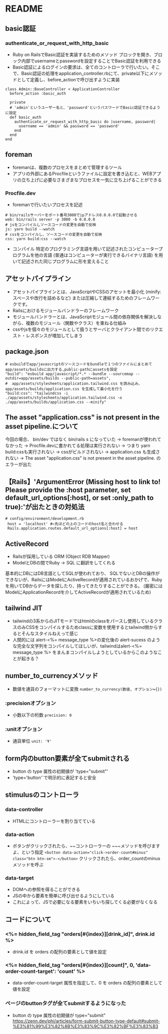 # README

## basic認証
### authenticate_or_request_with_http_basic
  * Ruby on RailsでBasic認証を実装するためのメソッド
ブロックを開き、ブロック内部でusernameとpasswordを設定することでBasic認証を利用できる
* Basic認証によるログインの要求は、全てのコントローラで行いたい。そこで、Basic認証の処理をapplication_controller.rbにて、private以下にメソッドとして定義し、before_actionで呼び出すように実装


```
class Admin::BaseController < ApplicationController
  before_action :basic_auth

  private
  # 'admin'というユーザー名と、'password'というパスワードでBasic認証できるように設定
  def basic_auth
    authenticate_or_request_with_http_basic do |username, password|
      username == 'admin' && password == 'password'
    end
  end
end
```

## foreman
* foremanは、複数のプロセスをまとめて管理するツール
* アプリの外部にあるProcfileというファイルに設定を書き込むと、WEBアプリの立ち上げに必要なさまざまなプロセスを一気に立ち上げることができる

### Procfile.dev
* foremanで行いたいプロセスを記述
```
# bin/railsサーバーをポート番号3000でipアドレス0.0.0.0で起動させる
web: bin/rails server -p 3000 -b 0.0.0.0
# jsをコンパイルしソースコードの変更を自動で反映
js: yarn build --watch
# cssをコンパイルし、ソースコードの変更を自動で反映
css: yarn build:css --watch
```
* コンパイル
特定のプログラミング言語を用いて記述されたコンピュータープログラムを他の言語 (普通はコンピューターが実行できるバイナリ言語) を用いて記述された同じプログラムに形を変えること

## アセットパイプライン
* アセットパイプラインとは、JavaScriptやCSSのアセットを最小化 (minify: スペースや改行を詰めるなど) または圧縮して連結するためのフレームワークです。
* Railsにおけるモジュールバンドラーのフレームワーク
* モジュールバンドラーとは、JavaScriptモジュール間の依存関係を解決しながら、複数のモジュール（関数やクラス）を束ねる仕組み
* cssやjsを個々のモジュールとして扱うとサーバとクライアント間でのリクエスト・レスポンスが増加してしまう

## package.json
```
# esbuildでapp/javascriptのソースコードをbundleで１つのファイルにまとめてapp/assets/buildsに出力する,public-pathにassetsを設定
"build": "esbuild app/javascript/*.* --bundle --sourcemap --outdir=app/assets/builds --public-path=assets",
#  app/assets/stylesheets/application.tailwind.css を読み込み、app/assets/builds/application.css を生成して最小化を行う
"build:css": "tailwindcss -i ./app/assets/stylesheets/application.tailwind.css -o ./app/assets/builds/application.css --minify"
```

## The asset "application.css" is not present in the asset pipeline.について
今回の場合、
bin/dev ではなく bin/rails s になっていた -> foremanが使われてなかった -> Procfile.devに書かれてる処理は実行されない -> つまり yarn build:cssも実行されない -> cssがビルドされない -> application.css も生成されない -> The asset "application.css" is not present in the asset pipeline. のエラーが出た

## 【Rails】'ArgumentError (Missing host to link to! Please provide the :host parameter, set default_url_options[:host], or set :only_path to true):'が出たときの対処法

```
# config/environment/development.rb
 host = 'localhost' #←先ほどの上のコードのhost名と合わせる
 Rails.application.routes.default_url_options[:host] = host
 ```

## ActiveRecord
* Railsが採用している ORM (Object RDB Mapper)
* ModelとDBの間でRuby → SQL に翻訳をしてくれる

基本的にDBにはDB言語としてSQLが使われており、
SQLでないとDBの操作ができないが、RailsにはModelにActiveRecordが適用されているおかげで、Rubyを用いてDBからデータを探したり、持ってきたりすることができる。
(厳密にはModelにApplicationRecordを介してActiveRecordが適用されているため)

## tailwind JIT
* tailwindの3系からのJITモードではhtmlのclassをパースし使用しているクラスのみCSSをコンパイルするためclassに変数を使用するとtailwind側からするとそんなスタイルねえって感じ
* 人間的には alert-<%= message_type %>の変化後の alert-sucess のような完全な文字列をコンパイルしてほしいが、tailwindはalert-<%= message_type %> をまんまコンパイルしようとしているからこのようなことが起きる？

## number_to_currencyメソッド
* 数値を通貨のフォーマットに変換
`number_to_currency(数値, オプション={})`
### :precisionオプション
* 小数以下の桁数
`precision: 0`
### :unitオプション
* 通貨単位
`unit: '¥'`

## form内のbutton要素が全てsubmitされる
* button の type 属性の初期値が 'type="submit"'
* 'type='button'`で明示的に表記すると安全


## stimulusのコントローラ
### data-controller
* HTMLにコントローラーを割り当てている
### data-action
* ボタンがクリックされたら、~~コントローラーの ~~~メソッドを呼びますよ、という指定
`<button data-action="click->order-count#minus" class="btn btn-sm">-</button>`
クリックされたら、order_countのminusメソッドを呼ぶ
### data-target
* DOMへの参照を得ることができる
* JSの中から要素を簡単に呼び出せるようにしている
* これによって、JSで必要になる要素をいちいち探してくる必要がなくなる

## コードについて
### <%= hidden_field_tag "orders[#{index}][drink_id]", drink.id %>
* drink.id を orders の配列の要素として値を設定

### <%= hidden_field_tag "orders[#{index}][count]", 0, 'data-order-count-target': 'count' %>
* data-order-count-target 属性を指定して、0 を orders の配列の要素として値を設定

### ページのbuttonタグが全てsubmitするようになった
* button の type 属性の初期値が type="submit"
https://zenn.dev/phi/articles/form-submit-button-type-default#submit-%E3%81%99%E3%82%8B%E3%83%9C%E3%82%BF%E3%83%B3